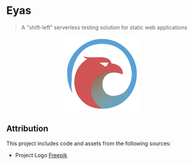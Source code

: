 # Eyas
>
> A "shift-left" serverless testing solution for static web applications

<p align="center">
	<a href="https://cycosoft.com/">
		<img src="./_design/eyas-logo.svg" alt="Eyas Logo" style="max-width: 200px;">
	</a>
</p>

## Attribution

This project includes code and assets from the following sources:

- Project Logo [Freepik](https://www.freepik.com/free-vector/eagle-logo-design-template_45007164.htm)